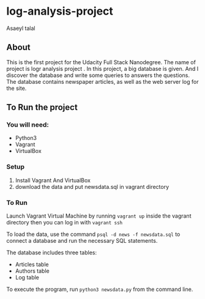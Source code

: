# log-analysis-project


Asaeyl talal

## About

This is the first project for the Udacity Full Stack Nanodegree. The name of project is logr analysis project . In this project, a big database is given. And I discover the database and write some queries to answers the questions. The database contains newspaper articles, as well as the web server log for the site.

## To Run the project

### You will need:
- Python3
- Vagrant
- VirtualBox


### Setup
1. Install Vagrant And VirtualBox
2. download the data and put newsdata.sql in vagrant directory

### To Run
Launch Vagrant Virtual Machine by running `vagrant up` inside the vagrant directory
then you can log in with `vagrant ssh`

To load the data, use the command `psql -d news -f newsdata.sql` to connect a database and run the necessary SQL statements.

The database includes three tables:
- Articles table
- Authors table
- Log table

To execute the program, run `python3 newsdata.py` from the command line.
